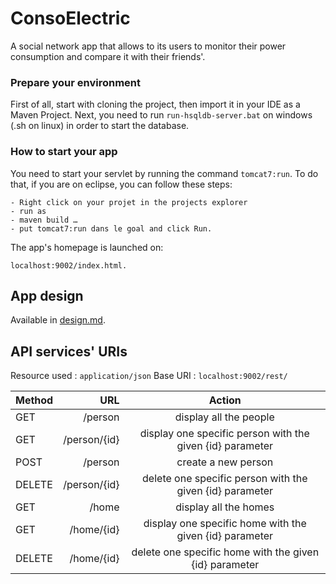 # ConsoElectric
  A social network app that allows to its users to monitor their power consumption and compare it with their friends'.
 
 ### Prepare your environment
 
 First of all, start with cloning the project, then import it in your IDE as a Maven Project.
 Next, you need to run ```run-hsqldb-server.bat``` on windows (.sh on linux) in order to start the database.
 
 ### How to start your app
 You need to start your servlet by running the command ```tomcat7:run```. To do that, if you are on eclipse, you can follow these steps:
 ```
- Right click on your projet in the projects explorer
 - run as
 - maven build …
 - put tomcat7:run dans le goal and click Run.
 ```
 The app's homepage is launched on:
 ```
 localhost:9002/index.html.
 ```
 ## App design
 Available in [design.md](https://github.com/anakkarsara/ConsoElectric/blob/master/design.md).
 
 ## API services' URIs
 
 Resource used : ```application/json```
 Base URI : ```localhost:9002/rest/```
 
 
 | Method     | URL | Action   |
 | :------- | ----: | :---: |
 | GET    | /person  |  display all the people   |
 | GET    | /person/{id}  |  display one specific person with the given {id} parameter   |
 | POST    | /person  |  create a new person   |
 | DELETE    | /person/{id}  |  delete one specific person with the given {id} parameter   |
 | GET    | /home  |  display all the homes   |
 | GET    | /home/{id}  |  display one specific home with the given {id} parameter   |
 | DELETE    | /home/{id}  |  delete one specific home with the given {id} parameter   |
